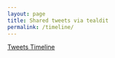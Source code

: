```yaml
---
layout: page
title: Shared tweets via tealdit
permalink: /timeline/
---
```



<a class="twitter-timeline" data-dnt="true" href="https://twitter.com/search?q=tealdit" data-widget-id="669483545673515008">Tweets Timeline</a>
<script>!function(d,s,id){var js,fjs=d.getElementsByTagName(s)[0],p=/^http:/.test(d.location)?'http':'https';if(!d.getElementById(id)){js=d.createElement(s);js.id=id;js.src=p+"://platform.twitter.com/widgets.js";fjs.parentNode.insertBefore(js,fjs);}}(document,"script","twitter-wjs");</script>